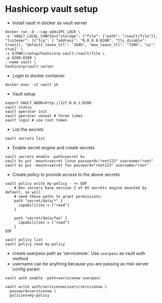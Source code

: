 # Hashicorp vault setup

* Install vault in docker as vault server
```shell
docker run -d --cap-add=IPC_LOCK \
-e 'VAULT_LOCAL_CONFIG={"storage": {"file": {"path": "/vault/file"}}, "listener": [{"tcp": { "address": "0.0.0.0:8200", "tls_disable": true}}], "default_lease_ttl": "168h", "max_lease_ttl": "720h", "ui": true}' \
-v $(PWD)/setup/hashicorp-vault:/vault/file \
-p 8200:8200 \
--name vault \
hashicorp/vault server
```
* Login to docker container
```shell
docker exec -it vault sh
```
* Vault setup
```shell
export VAULT_ADDR=http://127.0.0.1:8200
vault status
vault operator init
vault operator unseal # three times
vault login # use root token
```
* List the secrets
```shell
vault secrets list
```
* Enable secret engine and create secrets
```shell
vault secrets enable -path=secret kv
vault kv put -mount=secret linux password="root123" username="root"
vault kv put -mount=secret foo password="root123" username="root"
```
* Create policy to provide access to the above secrets
```shell
vault policy write my-policy - << EOF
    # Dev servers have version 2 of KV secrets engine mounted by default, so will
    # need these paths to grant permissions:
    path "secret/data/*" {
      capabilities = ["read"]
    }
    
    path "secret/data/foo" {
      capabilities = ["read"]
    }
EOF

vault policy list
vault policy read my-policy
```
* create userpass path as 'servicenow'. Use `userpass` as vault auth method
* username can be anything because you are passing as mid-server config param
```shell
vault auth enable -path=servicenow userpass
  
vault write auth/servicenow/users/servicenow \
  password=servicenow \
  policies=my-policy
```
